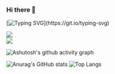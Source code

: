 ### Hi there 👋
<!--
**lrsoy/lrsoy** is a ✨ _special_ ✨ repository because its `README.md` (this file) appears on your GitHub profile.

Here are some ideas to get you started:

- 🔭 I’m currently working on ...
- 🌱 I’m currently learning ...
- 👯 I’m looking to collaborate on ...
- 🤔 I’m looking for help with ...
- 💬 Ask me about ...
- 📫 How to reach me: ...
- 😄 Pronouns: ...
- ⚡ Fun fact: ...
-->
[![Typing SVG](https://readme-typing-svg.demolab.com?font=Fira+Code&size=15&pause=1000&center=%E7%9C%9F&vCenter=%E7%9C%9F&height=60&lines=Today+is+another+day+full+of+hope...;%E4%BB%8A%E5%A4%A9%E5%8F%88%E6%98%AF%E5%85%85%E6%BB%A1%E5%B8%8C%E6%9C%9B%E7%9A%84%E4%B8%80%E5%A4%A9...)](https://git.io/typing-svg)

<div align="left">
  <img src="https://github-readme-stats.vercel.app/api/top-langs/?username=lrsoy&layout=compact&theme=tokyonight"/>
</div>



<div align="left">
  <img src="https://github-readme-stats.vercel.app/api?username=lrsoy&hide_title=true&show_icons=true&theme=tokyonight"/>
</div>

![Ashutosh's github activity graph](https://activity-graph.herokuapp.com/graph?username=lrsoy&theme=high-contrast)

![Anurag's GitHub stats](https://github-readme-stats.vercel.app/api?username=lrsoy&hide_title=true&show_icons=true&theme=tokyonight)
![Top Langs](https://github-readme-stats.vercel.app/api/top-langs/?username=lrsoy&layout=compact&theme=tokyonight)

